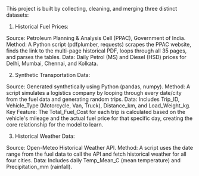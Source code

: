 This project is built by collecting, cleaning, and merging three distinct datasets:

1) Historical Fuel Prices:

  Source: Petroleum Planning & Analysis Cell (PPAC), Government of India.
  Method: A Python script (pdfplumber, requests) scrapes the PPAC website, finds the link to the multi-page historical PDF, loops through all 35 pages, and parses the tables.
  Data: Daily Petrol (MS) and Diesel (HSD) prices for Delhi, Mumbai, Chennai, and Kolkata.

2) Synthetic Transportation Data:

  Source: Generated synthetically using Python (pandas, numpy).
  Method: A script simulates a logistics company by looping through every date/city from the fuel data and generating random trips.
  Data: Includes Trip_ID, Vehicle_Type (Motorcycle, Van, Truck), Distance_km, and Load_Weight_kg.
  Key Feature: The Total_Fuel_Cost for each trip is calculated based on the vehicle's mileage and the actual fuel price for that specific day, creating the core relationship for the model to learn.

3) Historical Weather Data: 

  Source: Open-Meteo Historical Weather API.
  Method: A script uses the date range from the fuel data to call the API and fetch historical weather for all four cities.
  Data: Includes daily Temp_Mean_C (mean temperature) and Precipitation_mm (rainfall).
